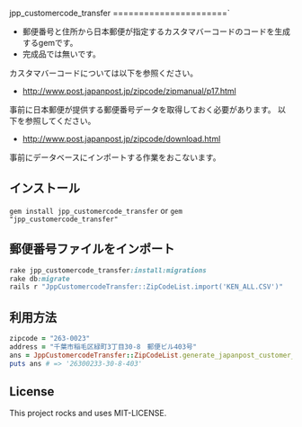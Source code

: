 jpp_customercode_transfer
======================`

* 郵便番号と住所から日本郵便が指定するカスタマバーコードのコードを生成するgemです。
* 完成品では無いです。

カスタマバーコードについては以下を参照ください。
* http://www.post.japanpost.jp/zipcode/zipmanual/p17.html

事前に日本郵便が提供する郵便番号データを取得しておく必要があります。
以下を参照してください。
* http://www.post.japanpost.jp/zipcode/download.html

事前にデータベースにインポートする作業をおこないます。

## インストール

`
gem install jpp_customercode_transfer
`
or
`
gem "jpp_customercode_transfer"
`

## 郵便番号ファイルをインポート 

```ruby
rake jpp_customercode_transfer:install:migrations
rake db:migrate
rails r "JppCustomercodeTransfer::ZipCodeList.import('KEN_ALL.CSV')"
```

## 利用方法

```ruby
zipcode = "263-0023"
address = "千葉市稲毛区緑町3丁目30-8　郵便ビル403号"
ans = JppCustomercodeTransfer::ZipCodeList.generate_japanpost_customer_code(zipcode, address)
puts ans # => '26300233-30-8-403'
```
## License

This project rocks and uses MIT-LICENSE.
